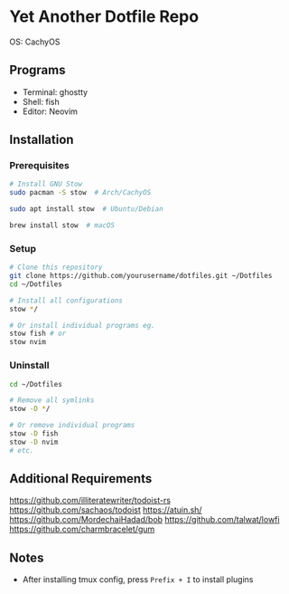 # Yet Another Dotfile Repo

OS: CachyOS

## Programs

- Terminal: ghostty
- Shell: fish
- Editor: Neovim

## Installation

### Prerequisites

```bash
# Install GNU Stow
sudo pacman -S stow  # Arch/CachyOS

sudo apt install stow  # Ubuntu/Debian

brew install stow  # macOS
```

### Setup

```bash
# Clone this repository
git clone https://github.com/yourusername/dotfiles.git ~/Dotfiles
cd ~/Dotfiles

# Install all configurations
stow */

# Or install individual programs eg.
stow fish # or
stow nvim
```

### Uninstall

```bash
cd ~/Dotfiles

# Remove all symlinks
stow -D */

# Or remove individual programs
stow -D fish
stow -D nvim
# etc.
```

## Additional Requirements

<https://github.com/illiteratewriter/todoist-rs>
<https://github.com/sachaos/todoist>
<https://atuin.sh/>
<https://github.com/MordechaiHadad/bob>
<https://github.com/talwat/lowfi>
<https://github.com/charmbracelet/gum>

## Notes

- After installing tmux config, press `Prefix + I` to install plugins
